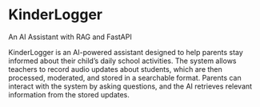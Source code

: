 # KinderLogger
An AI Assistant with RAG and FastAPI



KinderLogger is an AI-powered assistant designed to help parents stay informed about their child’s daily school activities. The system allows teachers to record audio updates about students, which are then processed, moderated, and stored in a searchable format. Parents can interact with the system by asking questions, and the AI retrieves relevant information from the stored updates.
